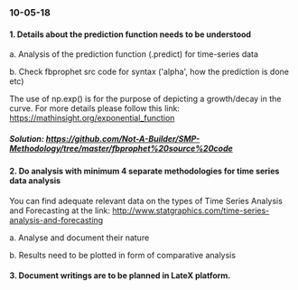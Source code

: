 ### 10-05-18
#### 1. Details about the prediction function needs to be understood

a. Analysis of the prediction function (.predict) for time-series data
    
b. Check fbprophet src code for syntax ('alpha', how the prediction is done etc)
    
The use of np.exp() is for the purpose of depicting a growth/decay in the curve. For more details please follow this link: https://mathinsight.org/exponential_function

##### Solution: https://github.com/Not-A-Builder/SMP-Methodology/tree/master/fbprophet%20source%20code

#### 2. Do analysis with minimum 4 separate methodologies for time series data analysis

You can find adequate relevant data on the types of Time Series Analysis and Forecasting at the link: http://www.statgraphics.com/time-series-analysis-and-forecasting

a. Analyse and document their nature
    
b. Results need to be plotted in form of comparative analysis

#### 3. Document writings are to be planned in LateX platform.
